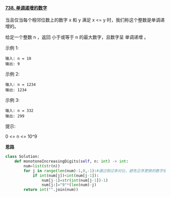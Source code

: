 #### [738. 单调递增的数字](https://leetcode.cn/problems/monotone-increasing-digits/)

当且仅当每个相邻位数上的数字 x 和 y 满足 x <= y 时，我们称这个整数是单调递增的。

给定一个整数 n ，返回 小于或等于 n 的最大数字，且数字呈 单调递增 。

示例 1:

```
输入: n = 10
输出: 9
```

示例 2:

```
输入: n = 1234
输出: 1234
```

示例 3:

```
输入: n = 332
输出: 299
```


提示:

0 <= n <= 10^9

**思路**

```python
class Solution:
    def monotoneIncreasingDigits(self, n: int) -> int:
        num=list(str(n))
        for j in range(len(num)-1,0,-1):#通过倒过来对比，避免正序更换的数字依然不递增的情况
            if int(num[j])<int(num[j-1]):
                num[j-1]=str(int(num[j-1])-1)
                num[j:]="9"*(len(num)-j)
        return int("".join(num))

```

